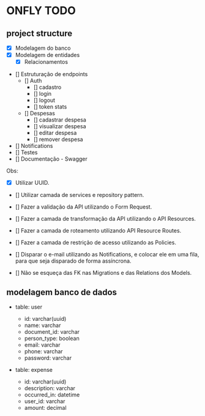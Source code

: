 # ONFLY TODO


<!-- <h2>docker</h2>

* [x] xdebug -->

<h2>project structure</h2>

* [x] Modelagem do banco
* [x] Modelagem de entidades
    * [x] Relacionamentos
* [] Estruturação de endpoints
    * [] Auth
        * [] cadastro 
        * [] login 
        * [] logout
        * [] token stats
    * [] Despesas
        * [] cadastrar despesa
        * [] visualizar despesa
        * [] editar despesa
        * [] remover despesa
* [] Notifications
* [] Testes
* [] Documentação - Swagger

Obs:
- [x] Utilizar UUID.
- [] Utilizar camada de services e repository pattern.

- [] Fazer a validação da API utilizando o Form Request.
- [] Fazer a camada de transformação da API utilizando o API Resources.
- [] Fazer a camada de roteamento utilizando API Resource Routes.
- [] Fazer a camada de restrição de acesso utilizando as Policies.
- [] Disparar o e-mail utilizando as Notifications, e colocar ele em uma fila, para que seja disparado de forma assíncrona.
- [] Não se esqueça das FK nas Migrations e das Relations dos Models.

<h2>modelagem banco de dados</h2>

- table: user
    * id: varchar(uuid)
    * name: varchar
    * document_id: varchar
    * person_type: boolean
    * email: varchar
    * phone: varchar
    * password: varchar

- table: expense
    * id: varchar(uuid)
    * description: varchar
    * occurred_in: datetime
    * user_id: varchar
    * amount: decimal




